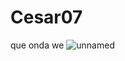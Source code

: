 # Cesar07

que onda we
![unnamed](https://github.com/JulioSantiago07/Cesar07/assets/133673536/8b824c50-a4f1-48c5-96a7-8e8b9da7f83f)
